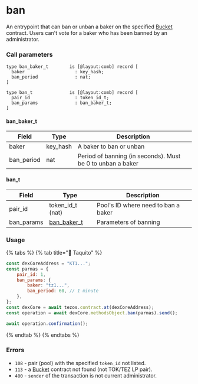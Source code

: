 # ban

An entrypoint that can ban or unban a baker on the specified [Bucket](../../../bucket-contract/) contract. Users can't vote for a baker who has been banned by an administrator.

### Call parameters

```pascaligo
type ban_baker_t        is [@layout:comb] record [
  baker                   : key_hash;
  ban_period              : nat;
]

type ban_t              is [@layout:comb] record [
  pair_id                 : token_id_t;
  ban_params              : ban_baker_t;
]
```

#### ban\_baker\_t

| Field       | Type      | Description                                                |
| ----------- | --------- | ---------------------------------------------------------- |
| baker       | key\_hash | A baker to ban or unban                                    |
| ban\_period | nat       | Period of banning (in seconds). Must be 0 to unban a baker |

#### ban\_t

| Field       | Type                                  | Description                         |
| ----------- | ------------------------------------- | ----------------------------------- |
| pair\_id    | token\_id\_t (nat)                    | Pool's ID where need to ban a baker |
| ban\_params | [ban\_baker\_t](ban.md#ban\_baker\_t) | Parameters of banning               |

### Usage

{% tabs %}
{% tab title="🌮 Taquito" %}
```javascript
const dexCoreAddress = "KT1...";
const parmas = {
    pair_id: 1,
    ban_params: {
        baker: "tz1...",
        ban_period: 60, // 1 minute
    },
};
const dexCore = await tezos.contract.at(dexCoreAddress);
const operation = await dexCore.methodsObject.ban(parmas).send();

await operation.confirmation();
```
{% endtab %}
{% endtabs %}

### Errors

* `108` - pair (pool) with the specified `token_id` not listed.
* `113` - a [Bucket](../../../bucket-contract/) contract not found (not TOK/TEZ LP pair).
* `400` - `sender` of the transaction is not current administrator.
